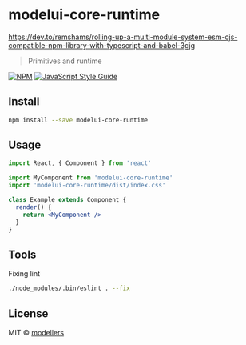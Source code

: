 # modelui-core-runtime

https://dev.to/remshams/rolling-up-a-multi-module-system-esm-cjs-compatible-npm-library-with-typescript-and-babel-3gjg

> Primitives and runtime

[![NPM](https://img.shields.io/npm/v/modelui-core-runtime.svg)](https://www.npmjs.com/package/modelui-core-runtime) [![JavaScript Style Guide](https://img.shields.io/badge/code_style-standard-brightgreen.svg)](https://standardjs.com)

## Install

```bash
npm install --save modelui-core-runtime
```

## Usage

```jsx
import React, { Component } from 'react'

import MyComponent from 'modelui-core-runtime'
import 'modelui-core-runtime/dist/index.css'

class Example extends Component {
  render() {
    return <MyComponent />
  }
}
```

## Tools

Fixing lint

```bash
./node_modules/.bin/eslint . --fix
```

## License

MIT © [modellers](https://github.com/modellers)

